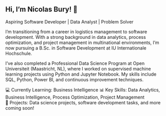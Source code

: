 ## Hi, I’m Nicolas Bury! 👋

Aspiring Software Developer | Data Analyst | Problem Solver

I’m transitioning from a career in logistics management to software development. With a strong background in data analytics, process optimization, and project management in multinational environments, I’m now pursuing a B.Sc. in Software Development at IU Internationale Hochschule.

I’ve also completed a Professional Data Science Program at Open Universiteit (Maastricht, NL), where I worked on supervised machine learning projects using Python and Jupyter Notebook. My skills include SQL, Python, Power BI, and continuous improvement techniques.

💻 Currently Learning: Business Intelligence 
📊 Key Skills: Data Analytics, Business Intelligence, Process Optimization, Project Management  
🚀 Projects: Data science projects, software development tasks, and more coming soon!  

<!--
**Nicolas-Bury/Nicolas-Bury** is a ✨ _special_ ✨ repository because its `README.md` (this file) appears on your GitHub profile.

Here are some ideas to get you started:

- 🔭 I’m currently working on ...
- 🌱 I’m currently learning ...
- 👯 I’m looking to collaborate on ...
- 🤔 I’m looking for help with ...
- 💬 Ask me about ...
- 📫 How to reach me: ...
- 😄 Pronouns: ...
- ⚡ Fun fact: ...
-->
